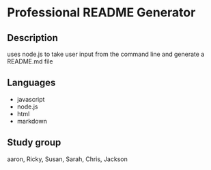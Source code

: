 # Professional README Generator 

## Description
uses node.js to take user input from the command line and generate a README.md file

## Languages
* javascript
* node.js
* html
* markdown


## Study group
aaron, Ricky, Susan, Sarah, Chris, Jackson
